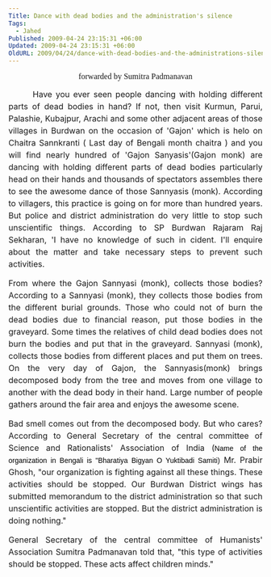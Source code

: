 ```yaml
---
Title: Dance with dead bodies and the administration's silence
Tags:
  - Jahed
Published: 2009-04-24 23:15:31 +06:00
Updated: 2009-04-24 23:15:31 +06:00
OldURL: 2009/04/24/dance-with-dead-bodies-and-the-administrations-silence/
---
```


<p class="MsoNormal" style="text-align: center; line-height: 150%;"><!--[if gte mso 9]><xml> <w:WordDocument> <w:View>Normal</w:View> <w:Zoom>0</w:Zoom> <w:PunctuationKerning /> <w:ValidateAgainstSchemas /> <w:SaveIfXMLInvalid>false</w:SaveIfXMLInvalid> <w:IgnoreMixedContent>false</w:IgnoreMixedContent> <w:AlwaysShowPlaceholderText>false</w:AlwaysShowPlaceholderText> <w:Compatibility> <w:BreakWrappedTables /> <w:SnapToGridInCell /> <w:WrapTextWithPunct /> <w:UseAsianBreakRules /> <w:DontGrowAutofit /> </w:Compatibility> <w:BrowserLevel>MicrosoftInternetExplorer4</w:BrowserLevel> </w:WordDocument> </xml><![endif]--><!--[if gte mso 9]><xml> <w:LatentStyles DefLockedState="false" LatentStyleCount="156"> </w:LatentStyles> </xml><![endif]--> <!--[if gte mso 10]>
<mce:style><!   /* Style Definitions */  table.MsoNormalTable 	{mso-style-name:"Table Normal"; 	mso-tstyle-rowband-size:0; 	mso-tstyle-colband-size:0; 	mso-style-noshow:yes; 	mso-style-parent:""; 	mso-padding-alt:0in 5.4pt 0in 5.4pt; 	mso-para-margin:0in; 	mso-para-margin-bottom:.0001pt; 	mso-pagination:widow-orphan; 	font-size:10.0pt; 	font-family:"Times New Roman"; 	mso-ansi-language:#0400; 	mso-fareast-language:#0400; 	mso-bidi-language:#0400;} -->
<p style="text-align: center;"><!--[endif]--><span style="font-size: 12pt; font-family: &quot;Times New Roman&quot;;">forwarded by Sumitra Padmanavan </span></p>
<p class="MsoNormal" style="text-align: justify; text-indent: 0.5in; line-height: 150%;"><span style="font-size: 12pt; line-height: 150%;">Have you ever seen people dancing with holding different parts of dead bodies in hand? If not, then visit Kurmun, Parui, Palashie, Kubajpur, Arachi and some other adjacent areas of those villages in Burdwan on the occasion of 'Gajon' which is helo on Chaitra Sannkranti ( Last day of Bengali month chaitra ) and you will find nearly hundred of 'Gajon Sanyasis'(Gajon monk) are dancing with holding different parts of dead bodies particularly head on their hands and thousands of spectators assembles there to see the awesome dance of those Sannyasis (monk). According to villagers, this practice is going on for more than hundred years. But police and district administration do very little to stop such unscientific things. According to SP Burdwan Rajaram Raj Sekharan, 'I have no knowledge of such in cident. I'll enquire about the matter and take necessary steps to prevent such activities.</span></p>
<p class="MsoNormal" style="text-align: justify; line-height: 150%;"><span style="font-size: 12pt; line-height: 150%;"><span> </span>From where the Gajon Sannyasi (monk), collects those bodies? According to a Sannyasi (monk), they collects those bodies from the different burial grounds. Those who could not of burn the dead bodies due to financial reason, put those bodies in the graveyard. Some times the relatives of child dead bodies does not burn the bodies and put that in the graveyard. Sannyasi (monk), collects those bodies from different places and put them on trees. On the very day of Gajon, the Sannyasis(monk) brings decomposed body from the tree and moves from one village to another with the dead body in their hand. Large number of people gathers around the fair area and enjoys the awesome scene.</span></p>
<p class="MsoNormal" style="text-align: justify; line-height: 150%;"><span style="font-size: 12pt; line-height: 150%;"><span> </span>Bad smell comes out from the decomposed body. But who cares? According to General Secretary of the central committee of Science and Rationalists' Association of India (</span><span style="font-family: Arial; color: black;">Name of the organization in Bengali is "Bharatiya Bigyan O Yuktibadi Samiti)</span><span style="font-size: 12pt; line-height: 150%;"> Mr. Prabir Ghosh, "our organization is fighting against all these things. These activities should be stopped. Our Burdwan District wings has submitted memorandum to the district administration so that such unscientific activities are stopped. But the district administration is doing nothing."</span></p>
<p class="MsoNormal" style="text-align: justify; line-height: 150%;"><span style="font-size: 12pt; line-height: 150%;"><span> </span>General Secretary of the central committee of Humanists' Association Sumitra Padmanavan told that, "this type of activities should be stopped. These acts affect children minds."</span></p>
<p class="MsoNormal" style="text-align: justify; line-height: 150%;"></p>

